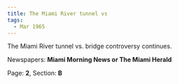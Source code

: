 ```yaml
---  
title: The Miami River tunnel vs  
tags:  
  - Mar 1965  
---  
```

  
The Miami River tunnel vs. bridge controversy continues.  
  
Newspapers: **Miami Morning News or The Miami Herald**  
  
Page: **2**, Section: **B** 
